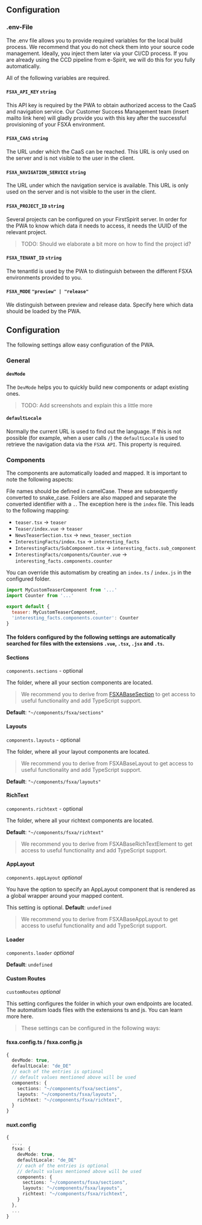 ## Configuration

### .env-File

The .env file allows you to provide required variables for the local build process. We recommend that you do not check them into your source code management. Ideally, you inject them later via your CI/CD process. If you are already using the CCD pipeline from e-Spirit, we will do this for you fully automatically.

All of the following variables are required.

#### `FSXA_API_KEY` `string`

This API key is required by the PWA to obtain authorized access to the CaaS and navigation service. Our Customer Success Management team (insert mailto link here) will gladly provide you with this key after the successful provisioning of your FSXA environment.

#### `FSXA_CAAS` `string`

The URL under which the CaaS can be reached. This URL is only used on the server and is not visible to the user in the client.

#### `FSXA_NAVIGATION_SERVICE` `string`

The URL under which the navigation service is available. This URL is only used on the server and is not visible to the user in the client.

#### `FSXA_PROJECT_ID` `string`

Several projects can be configured on your FirstSpirit server. In order for the PWA to know which data it needs to access, it needs the UUID of the relevant project.

> TODO: Should we elaborate a bit more on how to find the project id?

#### `FSXA_TENANT_ID` `string`

The tenantId is used by the PWA to distinguish between the different FSXA environments provided to you.

#### `FSXA_MODE` `"preview" | "release"`

We distinguish between preview and release data. Specify here which data should be loaded by the PWA.

## Configuration

The following settings allow easy configuration of the PWA.

### General

#### `devMode`

The `DevMode` helps you to quickly build new components or adapt existing ones.

> TODO: Add screenshots and explain this a little more

#### `defaultLocale`

Normally the current URL is used to find out the language. If this is not possible (for example, when a user calls `/`) the `defaultLocale` is used to retrieve the navigation data via the `FSXA API`. This property is required.

### Components

The components are automatically loaded and mapped.
It is important to note the following aspects:

File names should be defined in camelCase. These are subsequently converted to snake_case. Folders are also mapped and separate the converted identifier with a `.`. The exception here is the `index` file. This leads to the following mapping:

- `teaser.tsx` &#8594; `teaser`
- `Teaser/index.vue` &#8594; `teaser`
- `NewsTeaserSection.tsx` &#8594; `news_teaser_section`
- `InterestingFacts/index.tsx` &#8594; `interesting_facts`
- `InterestingFacts/SubComponent.tsx` &#8594; `interesting_facts.sub_component`
- `InterestingFacts/components/Counter.vue` &#8594; `interesting_facts.components.counter`

You can override this automatism by creating an `index.ts` / `index.js` in the configured folder.

```javascript
import MyCustomTeaserComponent from '...'
import Counter from '...'

export default {
  teaser: MyCustomTeaserComponent,
  'interesting_facts.components.counter': Counter
}
```

#### The folders configured by the following settings are automatically searched for files with the extensions `.vue`, `.tsx`, `.jsx` and `.ts`.

#### Sections

`components.sections` - optional

The folder, where all your section components are located.

> We recommend you to derive from [FSXABaseSection](components/FSXABaseSection.md) to get access to useful functionality and add TypeScript support.

**Default**: `"~/components/fsxa/sections"`

#### Layouts

`components.layouts` - optional

The folder, where all your layout components are located.

> We recommend you to derive from FSXABaseLayout to get access to useful functionality and add TypeScript support.

**Default**: `"~/components/fsxa/layouts"`

#### RichText

`components.richtext` - optional

The folder, where all your richtext components are located.

**Default**: `"~/components/fsxa/richtext"`

> We recommend you to derive from FSXABaseRichTextElement to get access to useful functionality and add TypeScript support.

#### AppLayout

`components.appLayout` _optional_

You have the option to specify an AppLayout component that is rendered as a global wrapper around your mapped content.

This setting is optional. **Default**: `undefined`

> We recommend you to derive from FSXABaseAppLayout to get access to useful functionality and add TypeScript support.

#### Loader

`components.loader` _optional_

**Default**: `undefined`

#### Custom Routes

`customRoutes` _optional_

This setting configures the folder in which your own endpoints are located. The automatism loads files with the extensions ts and js. You can learn more here.

> These settings can be configured in the following ways:

#### fsxa.config.ts / fsxa.config.js

```typescript
{
  devMode: true,
  defaultLocale: "de_DE"
  // each of the entries is optional
  // default values mentioned above will be used
  components: {
    sections: "~/components/fsxa/sections",
    layouts: "~/components/fsxa/layouts",
    richtext: "~/components/fsxa/richtext",
  }
}
```

#### nuxt.config

```typescript
{
  ...,
  fsxa: {
    devMode: true,
    defaultLocale: "de_DE"
    // each of the entries is optional
    // default values mentioned above will be used
    components: {
      sections: "~/components/fsxa/sections",
      layouts: "~/components/fsxa/layouts",
      richtext: "~/components/fsxa/richtext",
    }
  },
  ...
}
```
